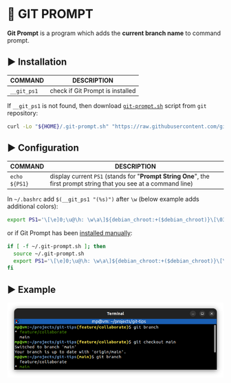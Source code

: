 # 🔶 GIT PROMPT

**Git Prompt** is a program which adds the **current branch name** to command prompt.

## ▶️ Installation

| COMMAND     | DESCRIPTION                      |
| ----------- | -------------------------------- |
| `__git_ps1` | check if Git Prompt is installed |

If `__git_ps1` is not found, then download [`git-prompt.sh`](https://github.com/git/git/blob/master/contrib/completion/git-prompt.sh) script from `git` repository:
```bash
curl -Lo "${HOME}/.git-prompt.sh" "https://raw.githubusercontent.com/git/git/master/contrib/completion/git-prompt.sh"
```

## ▶️ Configuration

| COMMAND       | DESCRIPTION                                                                                                        |
| ------------- | ------------------------------------------------------------------------------------------------------------------ |
| `echo ${PS1}` | display current `PS1` (stands for "**Prompt String One**", the first prompt string that you see at a command line) |

In `~/.bashrc` add `$(__git_ps1 "(%s)")` after `\w` (below example adds additional colors):
```bash
export PS1='\[\e]0;\u@\h: \w\a\]${debian_chroot:+($debian_chroot)}\[\033[01;32m\]\u@\h\[\033[00m\]:\[\033[01;34m\]\w\[\033[00m\]\[\033[01;33m\]$(__git_ps1 "(%s)")\[\033[00m\]\$ '
```

or if Git Prompt has been [installed manually](#▶️-installation):
```bash
if [ -f ~/.git-prompt.sh ]; then
  source ~/.git-prompt.sh
  export PS1='\[\e]0;\u@\h: \w\a\]${debian_chroot:+($debian_chroot)}\[\033[01;32m\]\u@\h\[\033[00m\]:\[\033[01;34m\]\w\[\033[00m\]\[\033[01;33m\]$(__git_ps1 "(%s)")\[\033[00m\]\$ '
fi
```

## ▶️ Example

![](images/git-prompt.png)